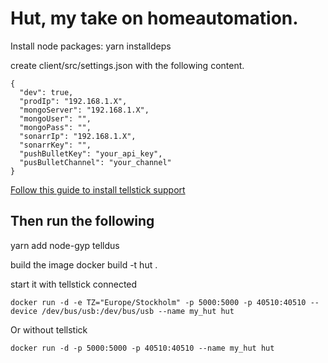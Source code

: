 # Hut, my take on homeautomation.

Install node packages: yarn installdeps

create client/src/settings.json with the following content.
```
{
  "dev": true,
  "prodIp": "192.168.1.X",
  "mongoServer": "192.168.1.X",
  "mongoUser": "",
  "mongoPass": "",
  "sonarrIp": "192.168.1.X",
  "sonarrKey": "",
  "pushBulletKey": "your_api_key",
  "pusBulletChannel": "your_channel"
}
```

[Follow this guide to install tellstick support](https://github.com/Hexagon/node-telldus#installation)

## Then run the following

yarn add node-gyp telldus

build the image
docker build -t hut .

start it with tellstick connected
```
docker run -d -e TZ="Europe/Stockholm" -p 5000:5000 -p 40510:40510 --device /dev/bus/usb:/dev/bus/usb --name my_hut hut
```

Or without tellstick
```
docker run -d -p 5000:5000 -p 40510:40510 --name my_hut hut
```
